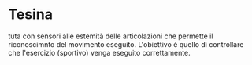 # Tesina
tuta con sensori alle estemità delle articolazioni che permette il riconoscimnto del movimento eseguito. L'obiettivo è quello di controllare che l'esercizio (sportivo) venga eseguito correttamente. 
